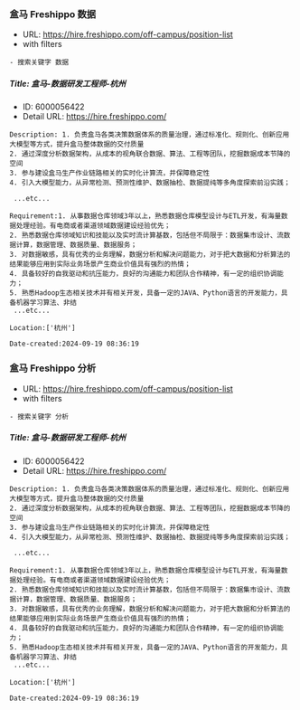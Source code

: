 ### 盒马 Freshippo 数据
* URL: https://hire.freshippo.com/off-campus/position-list
* with filters

```
- 搜索关键字 数据

```


##### Title: 盒马-数据研发工程师-杭州
* ID: 6000056422
* Detail URL: https://hire.freshippo.com/

```
Description: 1. 负责盒马各类决策数据体系的质量治理，通过标准化、规则化、创新应用大模型等方式，提升盒马整体数据的交付质量
2. 通过深度分析数据架构，从成本的视角联合数据、算法、工程等团队，挖掘数据成本节降的空间
3. 参与建设盒马生产作业链路相关的实时化计算流，并保障稳定性
4. 引入大模型能力，从异常检测、预测性维护、数据抽检、数据提纯等多角度探索前沿实践；

 ...etc...

Requirement:1. 从事数据仓库领域3年以上，熟悉数据仓库模型设计与ETL开发，有海量数据处理经验。有电商或者渠道领域数据建设经验优先；
2. 熟悉数据仓库领域知识和技能以及实时流计算基数，包括但不局限于：数据集市设计、流数据计算，数据管理、数据质量、数据服务；
3. 对数据敏感，具有优秀的业务理解，数据分析和解决问题能力，对于把大数据和分析算法的结果能够应用到实际业务场景产生商业价值具有强烈的热情；
4. 具备较好的自我驱动和抗压能力，良好的沟通能力和团队合作精神，有一定的组织协调能力；
5. 熟悉Hadoop生态相关技术并有相关开发，具备一定的JAVA、Python语言的开发能力，具备机器学习算法、非结
 ...etc...

Location:['杭州']

Date-created:2024-09-19 08:36:19

```


### 盒马 Freshippo 分析
* URL: https://hire.freshippo.com/off-campus/position-list
* with filters

```
- 搜索关键字 分析

```


##### Title: 盒马-数据研发工程师-杭州
* ID: 6000056422
* Detail URL: https://hire.freshippo.com/

```
Description: 1. 负责盒马各类决策数据体系的质量治理，通过标准化、规则化、创新应用大模型等方式，提升盒马整体数据的交付质量
2. 通过深度分析数据架构，从成本的视角联合数据、算法、工程等团队，挖掘数据成本节降的空间
3. 参与建设盒马生产作业链路相关的实时化计算流，并保障稳定性
4. 引入大模型能力，从异常检测、预测性维护、数据抽检、数据提纯等多角度探索前沿实践；

 ...etc...

Requirement:1. 从事数据仓库领域3年以上，熟悉数据仓库模型设计与ETL开发，有海量数据处理经验。有电商或者渠道领域数据建设经验优先；
2. 熟悉数据仓库领域知识和技能以及实时流计算基数，包括但不局限于：数据集市设计、流数据计算，数据管理、数据质量、数据服务；
3. 对数据敏感，具有优秀的业务理解，数据分析和解决问题能力，对于把大数据和分析算法的结果能够应用到实际业务场景产生商业价值具有强烈的热情；
4. 具备较好的自我驱动和抗压能力，良好的沟通能力和团队合作精神，有一定的组织协调能力；
5. 熟悉Hadoop生态相关技术并有相关开发，具备一定的JAVA、Python语言的开发能力，具备机器学习算法、非结
 ...etc...

Location:['杭州']

Date-created:2024-09-19 08:36:19

```
